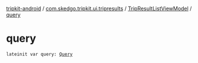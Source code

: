 [tripkit-android](../../index.md) / [com.skedgo.tripkit.ui.tripresults](../index.md) / [TripResultListViewModel](index.md) / [query](./query.md)

# query

`lateinit var query: `[`Query`](../../com.skedgo.tripkit.common.model/-query/index.md)
